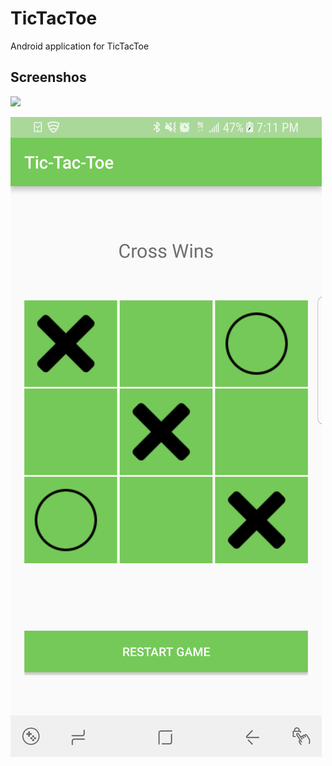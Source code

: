 # TicTacToe
Android application for TicTacToe

## Screenshos
<img src="https://github.com/favicon.ico" width="48">

![Screenshot](images/s1.png)

